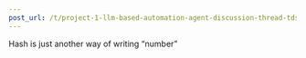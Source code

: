 ```yaml
---
post_url: /t/project-1-llm-based-automation-agent-discussion-thread-tds-jan-2025/164277/286
---
```

Hash is just another way of writing “number”